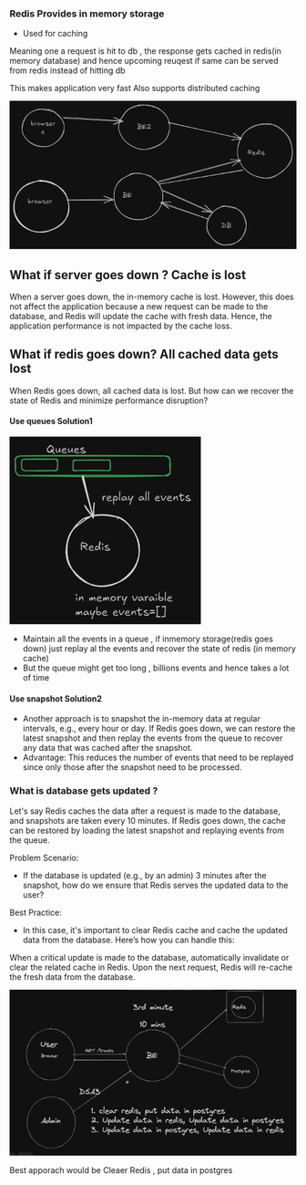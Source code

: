 ### Redis Provides in memory storage 
- Used for caching 

Meaning one a request is hit to db , the response gets cached in redis(in memory database) and hence upcoming reuqest if same can be served from redis instead of hitting db 

This makes application very fast 
Also supports distributed caching

![Redis](./assests/redis.png)


## What if server goes down ? Cache is lost 
When a server goes down, the in-memory cache is lost. However, this does not affect the application because a new request can be made to the database, and Redis will update the cache with fresh data. Hence, the application performance is not impacted by the cache loss.

## What if redis goes down? All cached data gets lost 
When Redis goes down, all cached data is lost. But how can we recover the state of Redis and minimize performance disruption?

#### Use queues Solution1
![img](./assests/redisq.png)

- Maintain all the events in a queue , if inmemory storage(redis goes down) just replay al the events and recover the state of redis (in memory cache)
- But the queue might get too long , billions events and hence takes a lot of time 

#### Use snapshot Solution2 
- Another approach is to snapshot the in-memory data at regular intervals, e.g., every hour or day. If Redis goes down, we can restore the latest snapshot and then replay the events from the queue to recover any data that was cached after the snapshot.
- Advantage: This reduces the number of events that need to be replayed since only those after the snapshot need to be processed.


### What is database gets updated ?
Let's say Redis caches the data after a request is made to the database, and snapshots are taken every 10 minutes. If Redis goes down, the cache can be restored by loading the latest snapshot and replaying events from the queue.

Problem Scenario:
- If the database is updated (e.g., by an admin) 3 minutes after the snapshot, how do we ensure that Redis serves the updated data to the user?


Best Practice:
- In this case, it's important to clear Redis cache and cache the updated data from the database. Here’s how you can handle this:

When a critical update is made to the database, automatically invalidate or clear the related cache in Redis.
Upon the next request, Redis will re-cache the fresh data from the database.


![img](./assests/admin.png)

Best apporach would be Cleaer Redis , put data in postgres



